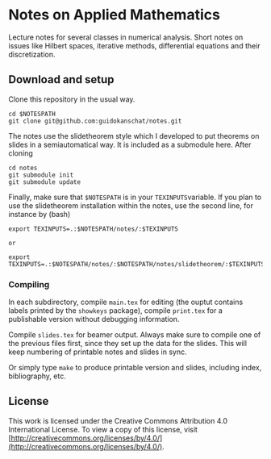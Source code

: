 # Notes on Applied Mathematics #

Lecture notes for several classes in numerical analysis.
Short notes on issues like Hilbert spaces, iterative methods, differential equations and their discretization.

## Download and setup ##

Clone this repository in the usual way.
```
cd $NOTESPATH
git clone git@github.com:guidokanschat/notes.git
```
The notes use the slidetheorem style which I developed to put theorems on slides in a semiautomatical way. It is included as a submodule here. After cloning

```
cd notes
git submodule init
git submodule update
```

Finally, make sure that `$NOTESPATH` is in your `TEXINPUTS`variable. If you plan to use the slidetheorem installation within the notes, use the second line, for instance by (bash)
```
export TEXINPUTS=.:$NOTESPATH/notes/:$TEXINPUTS

or

export TEXINPUTS=.:$NOTESPATH/notes/:$NOTESPATH/notes/slidetheorem/:$TEXINPUTS
```

### Compiling ###

In each subdirectory, compile `main.tex` for editing (the ouptut contains labels printed by the `showkeys` package), compile `print.tex` for a publishable version without debugging information.

Compile `slides.tex` for beamer output. Always make sure to compile one of the previous files first, since they set up the data for the slides. This will keep numbering of printable notes and slides in sync.

Or simply type `make` to produce printable version and slides, including index, bibliography, etc.

## License ##

This work is licensed under the Creative Commons Attribution 4.0 International License. To view a copy of this license, visit [http://creativecommons.org/licenses/by/4.0/](http://creativecommons.org/licenses/by/4.0/).
